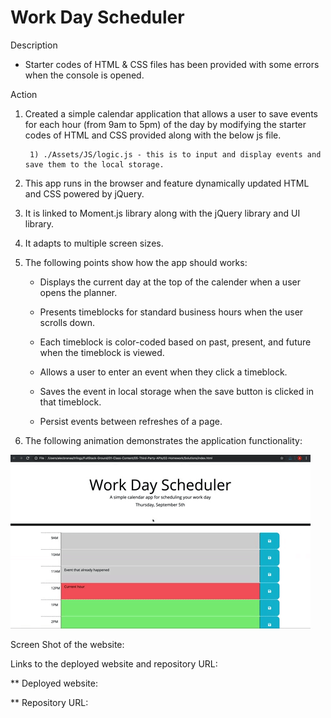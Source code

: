 # Work Day Scheduler

Description

* Starter codes of HTML & CSS files has been provided with some errors when the console is opened.

Action

1. Created a simple calendar application that allows a user to save events for each hour (from 9am to 5pm) of the day by modifying the starter codes of HTML and CSS provided along with the below js file.

        1) ./Assets/JS/logic.js - this is to input and display events and save them to the local storage.
        
2. This app runs in the browser and feature dynamically updated HTML and CSS powered by jQuery.

3. It is linked to Moment.js library along with the jQuery library and UI library.
     
4. It adapts to multiple screen sizes.

5. The following points show how the app should works:

    * Displays the current day at the top of the calender when a user opens the planner.
 
    * Presents timeblocks for standard business hours when the user scrolls down.
 
    * Each timeblock is color-coded based on past, present, and future when the timeblock is viewed.
 
    * Allows a user to enter an event when they click a timeblock.

    * Saves the event in local storage when the save button is clicked in that timeblock.

    * Persist events between refreshes of a page.

6. The following animation demonstrates the application functionality:

![A user clicks on slots on the color-coded calendar and edits the events.](./images/05-third-party-apis-homework-demo.gif)

Screen Shot of the website:


Links to the deployed website and repository URL:

** Deployed website:

** Repository URL: